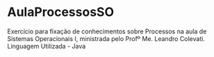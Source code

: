 # AulaProcessosSO
Exercício para fixação de conhecimentos sobre Processos na aula de Sistemas Operacionais I, ministrada pelo Profº Me. Leandro Colevati. Linguagem Utilizada - Java
